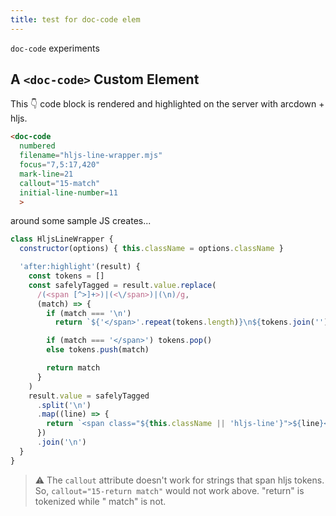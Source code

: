 ```yaml
---
title: test for doc-code elem
---
```


`doc-code` experiments

## A `<doc-code>` Custom Element

This 👇 code block is rendered and highlighted on the server with arcdown + hljs.

```html
<doc-code
  numbered 
  filename="hljs-line-wrapper.mjs" 
  focus="7,5:17,420" 
  mark-line=21 
  callout="15-match" 
  initial-line-number=11
  >
```

around some sample JS creates...

<doc-code numbered filename="hljs-line-wrapper.mjs" focus="7,5:17,420" callout="15-match" mark-line=21 initial-line-number=11>

```javascript
class HljsLineWrapper {
  constructor(options) { this.className = options.className }

  'after:highlight'(result) {
    const tokens = []
    const safelyTagged = result.value.replace(
      /(<span [^>]+>)|(<\/span>)|(\n)/g,
      (match) => {
        if (match === '\n')
          return `${'</span>'.repeat(tokens.length)}\n${tokens.join('')}`

        if (match === '</span>') tokens.pop()
        else tokens.push(match)

        return match
      }
    )
    result.value = safelyTagged
      .split('\n')
      .map((line) => {
        return `<span class="${this.className || 'hljs-line'}">${line}</span>`
      })
      .join('\n')
  }
}
```

</doc-code>

> ⚠️  The `callout` attribute doesn't work for strings that span hljs tokens.  
So, `callout="15-return match"` would not work above. "return" is tokenized while " match" is not.

</doc-code>
